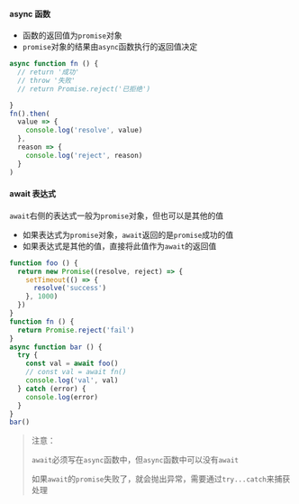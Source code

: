 #### async 函数
- 函数的返回值为`promise`对象
- `promise`对象的结果由`async`函数执行的返回值决定

```javascript
async function fn () {
  // return '成功'
  // throw '失败'
  // return Promise.reject('已拒绝')

}
fn().then(
  value => {
    console.log('resolve', value)
  },
  reason => {
    console.log('reject', reason)
  }
)
```

#### await 表达式
`await`右侧的表达式一般为`promise`对象，但也可以是其他的值
- 如果表达式为`promise`对象，`await`返回的是`promise`成功的值
- 如果表达式是其他的值，直接将此值作为`await`的返回值

```javascript
function foo () {
  return new Promise((resolve, reject) => {
    setTimeout(() => {
      resolve('success')
    }, 1000)
  })
}
function fn () {
  return Promise.reject('fail')
}
async function bar () {
  try {
    const val = await foo()
    // const val = await fn()
    console.log('val', val)
  } catch (error) {
    console.log(error)
  }
}
bar()
```

> 注意：
> 
> `await`必须写在`async`函数中，但`async`函数中可以没有`await`
> 
> 如果`await`的`promise`失败了，就会抛出异常，需要通过`try...catch`来捕获处理